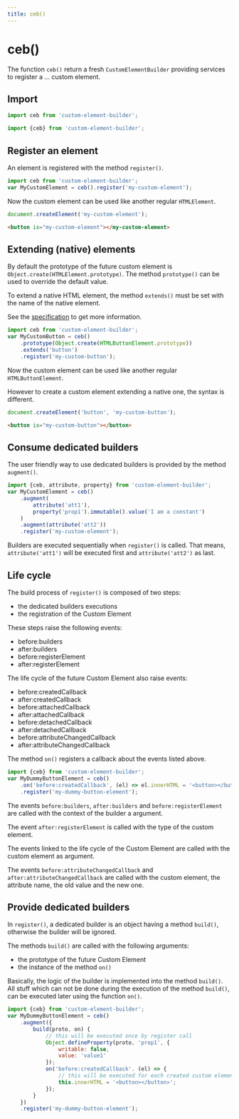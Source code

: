 ```yaml
---
title: ceb()
---
```

# ceb()

The function `ceb()` return a fresh `CustomElementBuilder` providing services to register a ... custom element.

## Import

```javascript
import ceb from 'custom-element-builder';
```

```javascript
import {ceb} from 'custom-element-builder';
```

## Register an element

An element is registered with the method `register()`.

```javascript
import ceb from 'custom-element-builder';
var MyCustomElement = ceb().register('my-custom-element');
```

Now the custom element can be used like another regular `HTMLElement`.

```javascript
document.createElement('my-custom-element');
```

```html
<button is="my-custom-element"></my-custom-element>
```

## Extending (native) elements

By default the prototype of the future custom element is `Object.create(HTMLElement.prototype)`.
The method `prototype()` can be used to override the default value.

To extend a native HTML element, the method `extends()` must be set with the name of the native element.
 
See the [specification](http://w3c.github.io/webcomponents/spec/custom/#api-element-registration-options) to get more information. 

```javascript
import ceb from 'custom-element-builder';
var MyCustomButton = ceb()
    .prototype(Object.create(HTMLButtonElement.prototype))
    .extends('button')
    .register('my-custom-button');
```

Now the custom element can be used like another regular `HTMLButtonElement`.

However to create a custom element extending a native one, the syntax is different. 

```javascript
document.createElement('button', 'my-custom-button');
```

```html
<button is="my-custom-button"></button>
```

## Consume dedicated builders

The user friendly way to use dedicated builders is provided by the method `augment()`.

```javascript
import {ceb, attribute, property} from 'custom-element-builder';
var MyCustomElement = ceb()
    .augment(
        attribute('att1'),
        property('prop1').immutable().value('I am a constant')
    )
    .augment(attribute('att2'))
    .register('my-custom-element');
```

Builders are executed sequentially when `register()` is called.
That means, `attribute('att1')` will be executed first and `attribute('att2')` as last.

## Life cycle

The build process of `register()` is composed of two steps:

- the dedicated builders executions
- the registration of the Custom Element

These steps raise the following events:

- before:builders
- after:builders
- before:registerElement
- after:registerElement

The life cycle of the future Custom Element also raise events:

- before:createdCallback
- after:createdCallback
- before:attachedCallback
- after:attachedCallback
- before:detachedCallback
- after:detachedCallback
- before:attributeChangedCallback
- after:attributeChangedCallback

The method `on()` registers a callback about the events listed above.

```javascript
import {ceb} from 'custom-element-builder';
var MyDummyButtonElement = ceb()
    .on('before:createdCallback', (el) => el.innerHTML = '<button></button>')
    .register('my-dummy-button-element');
```


The events `before:builders`, `after:builders` and `before:registerElement` are called with the context of the builder a argument.

The event `after:registerElement` is called with the type of the custom element.

The events linked to the life cycle of the Custom Element are called with the custom element as argument.

The events `before:attributeChangedCallback` and `after:attributeChangedCallback` are called with the custom element, the attribute name, the old value and the new one.

## Provide dedicated builders

In `register()`, a dedicated builder is an object having a method `build()`, otherwise the builder will be ignored.

The methods `build()` are called with the following arguments:

- the prototype of the future Custom Element
- the instance of the method `on()`

Basically, the logic of the builder is implemented into the method `build()`.
All stuff which can not be done during the execution of the method `build()`, can be executed later using the function `on()`. 

```javascript
import {ceb} from 'custom-element-builder';
var MyDummyButtonElement = ceb()
    .augment({
        build(proto, on) {
            // this will be executed once by register call
            Object.defineProperty(proto, 'prop1', {
                writable: false,
                value: 'value1'
            });
            on('before:createdCallback'. (el) => {
                // this will be executed for each created custom element
                this.innerHTML = '<button></button>';
            });
        }
    })
    .register('my-dummy-button-element');
```
